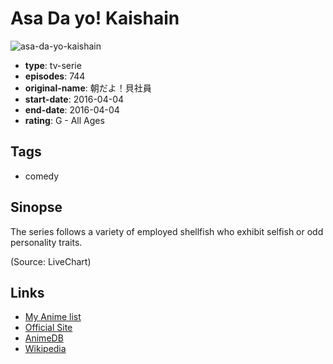 # Asa Da yo! Kaishain

![asa-da-yo-kaishain](https://cdn.myanimelist.net/images/anime/13/79277.jpg)

-   **type**: tv-serie
-   **episodes**: 744
-   **original-name**: 朝だよ！貝社員
-   **start-date**: 2016-04-04
-   **end-date**: 2016-04-04
-   **rating**: G - All Ages

## Tags

-   comedy

## Sinopse

The series follows a variety of employed shellfish who exhibit selfish or odd personality traits.

(Source: LiveChart)

## Links

-   [My Anime list](https://myanimelist.net/anime/33044/Asa_Da_yo_Kaishain)
-   [Official Site](http://kaishain.net/)
-   [AnimeDB](http://anidb.info/perl-bin/animedb.pl?show=anime&aid=12024)
-   [Wikipedia](https://ja.wikipedia.org/wiki/%E8%B2%9D%E7%A4%BE%E5%93%A1#%E6%9C%9D%E3%81%A0%E3%82%88!%E8%B2%9D%E7%A4%BE%E5%93%A1)
